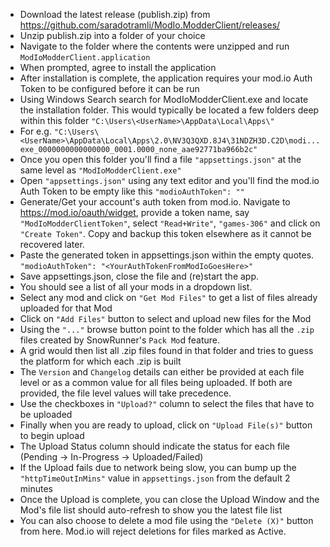 - Download the latest release (publish.zip) from https://github.com/saradotramli/ModIo.ModderClient/releases/
- Unzip publish.zip into a folder of your choice
- Navigate to the folder where the contents were unzipped and run `ModIoModderClient.application`
- When prompted, agree to install the application
- After installation is complete, the application requires your mod.io Auth Token to be configured before it can be run
- Using Windows Search search for ModIoModderClient.exe and locate the installation folder. This would typically be located a few folders deep within this folder `"C:\Users\<UserName>\AppData\Local\Apps\"`
- For e.g. `"C:\Users\<UserName>\AppData\Local\Apps\2.0\NV3Q3QXD.8J4\31NDZH3D.C2D\modi...exe_0000000000000000_0001.0000_none_aae92771ba966b2c"`
- Once you open this folder you'll find a file `"appsettings.json"` at the same level as `"ModIoModderClient.exe"`
- Open `"appsettings.json"` using any text editor and you'll find the mod.io Auth Token to be empty like this `"modioAuthToken": ""`
- Generate/Get your account's auth token from mod.io. Navigate to https://mod.io/oauth/widget, provide a token name, say `"ModIoModderClientToken"`, select `"Read+Write"`, `"games-306"` and click on `"Create Token"`. Copy and backup this token elsewhere as it cannot be recovered later.
- Paste the generated token in appsettings.json within the empty quotes. `"modioAuthToken": "<YourAuthTokenFromModIoGoesHere>"`
- Save appsettings.json, close the file and (re)start the app.
- You should see a list of all your mods in a dropdown list.
- Select any mod and click on `"Get Mod Files"` to get a list of files already uploaded for that Mod
- Click on `"Add Files"` button to select and upload new files for the Mod
- Using the `"..."` browse button point to the folder which has all the `.zip` files created by SnowRunner's `Pack Mo`d feature.
- A grid would then list all .zip files found in that folder and tries to guess the platform for which each .zip is built
- The `Version` and `Changelog` details can either be provided at each file level or as a common value for all files being uploaded. If both are provided, the file level values will take precedence.
- Use the checkboxes in `"Upload?"` column to select the files that have to be uploaded
- Finally when you are ready to upload, click on `"Upload File(s)"` button to begin upload
- The Upload Status column should indicate the status for each file (Pending -> In-Progress -> Uploaded/Failed)
- If the Upload fails due to network being slow, you can bump up the `"httpTimeOutInMins"` value in `appsettings.json` from the default 2 minutes 
- Once the Upload is complete, you can close the Upload Window and the Mod's file list should auto-refresh to show you the latest file list
- You can also choose to delete a mod file using the `"Delete (X)"` button from here. Mod.io will reject deletions for files marked as Active.

